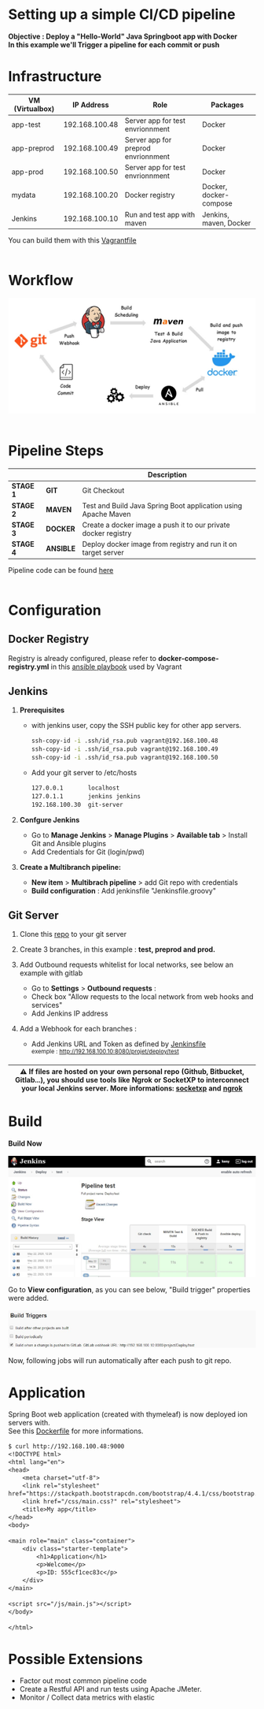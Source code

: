 # Setting up a simple CI/CD pipeline

**Objective : Deploy a "Hello-World" Java Springboot app with Docker<br>
In this example we'll Trigger a pipeline for each commit or push**

# Infrastructure

| VM (Virtualbox) | IP Address | Role | Packages |
|---|---|---|---|
| app-test | 192.168.100.48 | Server app for test envrionnment | Docker |
| app-preprod | 192.168.100.49 | Server app for preprod envrionnment | Docker |
| app-prod | 192.168.100.50 | Server app for test envrionnment | Docker |
| mydata | 192.168.100.20 | Docker registry | Docker, docker-compose |
| Jenkins | 192.168.100.10 | Run and test app with maven | Jenkins, maven, Docker |
  
You can build them with this [Vagrantfile](vagrant/Vagrantfile)<br><br>

# Workflow

![PipelineScheme](images/pipeline_scheme.jpg)<br><br>

# Pipeline Steps

|  |  | Description |
|---|---|---|
| **STAGE 1** | **GIT** | Git Checkout |
| **STAGE 2** | **MAVEN** | Test and Build Java Spring Boot application using Apache Maven |
| **STAGE 3** | **DOCKER** | Create a docker image a push it to our private docker registry |
| **STAGE 4** | **ANSIBLE** | Deploy docker image from registry and run it on target server |

Pipeline code can be found [here](Jenkinsfile.groovy)<br><br>

# Configuration

## Docker Registry

Registry is already configured, please refer to **docker-compose-registry.yml** in this [ansible playbook](vagrant/mydata.yml) used by Vagrant

## Jenkins

1. **Prerequisites**
    - with jenkins user, copy the SSH public key for other app servers.
        ```bash
        ssh-copy-id -i .ssh/id_rsa.pub vagrant@192.168.100.48
        ssh-copy-id -i .ssh/id_rsa.pub vagrant@192.168.100.49
        ssh-copy-id -i .ssh/id_rsa.pub vagrant@192.168.100.50
        ```
    -  Add your git server to /etc/hosts
        ```bash
        127.0.0.1       localhost
        127.0.1.1       jenkins jenkins
        192.168.100.30  git-server
        ```
        
2. **Confgure Jenkins**
    -  Go to **Manage Jenkins** > **Manage Plugins** > **Available tab** > Install Git and Ansible plugins
    -  Add Credentials for Git (login/pwd)
    
3. **Create a Multibranch pipeline:**
    - **New item** > **Multibrach pipeline** > add Git repo with credentials
    - **Build configuration** : Add jenkinsfile "Jenkinsfile.groovy"

## Git Server
1. Clone this [repo](http://about:blank) to your git server
2. Create 3 branches, in this example : **test, preprod and prod.**
2. Add Outbound requests whitelist for local networks, see below an example with gitlab
    - Go to **Settings** > **Outbound requests** :
    - Check box "Allow requests to the local network from web hooks and services"
    - Add Jenkins IP address
    
3. Add a Webhook for each branches :
    - Add Jenkins URL and Token as defined by [Jenkinsfile](Jenkinsfile.groovy)<br>
   <sup>exemple : http://192.168.100.10:8080/projet/deploy/test</sup>

| :warning:        If files are hosted on your own personal repo (Github, Bitbucket, Gitlab...), you should use tools like Ngrok or SocketXP to interconnect your local Jenkins server. More informations: [socketxp](https://www.socketxp.com/webhookrelay/github-webhook-localhost-jenkins/) and [ngrok](https://medium.com/@developerwakeling/setting-up-github-webhooks-jenkins-and-ngrok-for-local-development-f4b2c1ab5b6)  |
|-----------------------------------------|

# Build
**Build Now**<br><br>
![BuildJenkins](images/Jenkins_Build.jpg)

Go to **View configuration**, as you can see below, "Build trigger" properties were added.<br><br>
![PipelineConfiguration](images/Build_triggers.jpg)

Now, following jobs will run automatically after each push to git repo.

# Application

Spring Boot web application (created with thymeleaf) is now deployed ion servers with.<br>
See this [Dockerfile](Dockerfile) for more informations.

```
$ curl http://192.168.100.48:9000
<!DOCTYPE html>
<html lang="en">
<head>
    <meta charset="utf-8">
    <link rel="stylesheet" href="https://stackpath.bootstrapcdn.com/bootstrap/4.4.1/css/bootstrap.min.css"/>
    <link href="/css/main.css?" rel="stylesheet">
    <title>My app</title>
</head>
<body>

<main role="main" class="container">
    <div class="starter-template">
        <h1>Application</h1>
        <p>Welcome</p>
        <p>ID: 555cf1cec83c</p>
    </div>
</main>

<script src="/js/main.js"></script>
</body>

</html>
```

# Possible Extensions
- Factor out most common pipeline code
- Create a Restful API and run tests using Apache JMeter.
- Monitor / Collect data metrics with elastic
